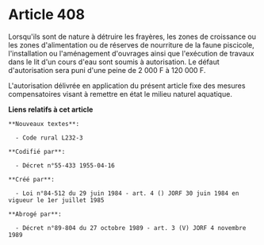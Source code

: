 # Article 408

Lorsqu'ils sont de nature à détruire les frayères, les zones de croissance ou les zones d'alimentation ou de réserves de
nourriture de la faune piscicole, l'installation ou l'aménagement d'ouvrages ainsi que l'exécution de travaux dans le lit
d'un cours d'eau sont soumis à autorisation. Le défaut d'autorisation sera puni d'une peine de 2 000 F à 120 000 F.

L'autorisation délivrée en application du présent article fixe des mesures compensatoires visant à remettre en état le milieu
naturel aquatique.

**Liens relatifs à cet article**

	**Nouveaux textes**:

	  - Code rural L232-3

	**Codifié par**:

	  - Décret n°55-433 1955-04-16

	**Créé par**:

	  - Loi n°84-512 du 29 juin 1984 - art. 4 () JORF 30 juin 1984 en vigueur le 1er juillet 1985

	**Abrogé par**:

	  - Décret n°89-804 du 27 octobre 1989 - art. 3 (V) JORF 4 novembre 1989
